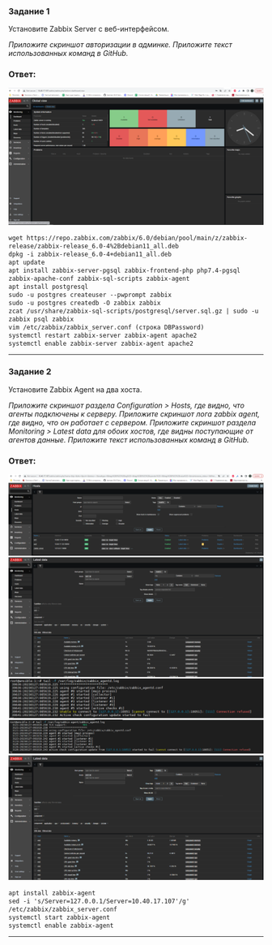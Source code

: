 ### Задание 1  

Установите Zabbix Server с веб-интерфейсом.

*Приложите скриншот авторизации в админке. Приложите текст использованных команд в GitHub.*  

### Ответ:  
![pic1](1.PNG)  

```
wget https://repo.zabbix.com/zabbix/6.0/debian/pool/main/z/zabbix-release/zabbix-release_6.0-4%2Bdebian11_all.deb
dpkg -i zabbix-release_6.0-4+debian11_all.deb
apt update
apt install zabbix-server-pgsql zabbix-frontend-php php7.4-pgsql zabbix-apache-conf zabbix-sql-scripts zabbix-agent
apt install postgresql
sudo -u postgres createuser --pwprompt zabbix
sudo -u postgres createdb -O zabbix zabbix
zcat /usr/share/zabbix-sql-scripts/postgresql/server.sql.gz | sudo -u zabbix psql zabbix
vim /etc/zabbix/zabbix_server.conf (строка DBPassword)
systemctl restart zabbix-server zabbix-agent apache2
systemctl enable zabbix-server zabbix-agent apache2
```  

---

### Задание 2  

Установите Zabbix Agent на два хоста.

*Приложите скриншот раздела Configuration > Hosts, где видно, что агенты подключены к серверу. Приложите скриншот лога zabbix agent, где видно, что он работает с сервером. Приложите скриншот раздела Monitoring > Latest data для обоих хостов, где видны поступающие от агентов данные. Приложите текст использованных команд в GitHub.*  

### Ответ:  

![pic2](2.PNG)  
![pic3](3.PNG)  
![pic4](5.PNG)  
![pic5](6.PNG)  
![pic6](4.PNG)  

```
apt install zabbix-agent
sed -i 's/Server=127.0.0.1/Server=10.40.17.107'/g' /etc/zabbix/zabbix_server.conf
systemctl start zabbix-agent
systemctl enable zabbix-agent
```  

---  

